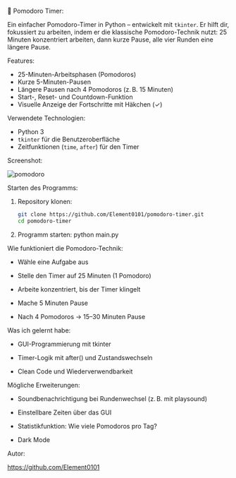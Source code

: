 🍅 Pomodoro Timer:

Ein einfacher Pomodoro-Timer in Python – entwickelt mit `tkinter`. Er hilft dir, fokussiert zu arbeiten, indem er die klassische Pomodoro-Technik nutzt: 25 Minuten konzentriert arbeiten, dann kurze Pause, alle vier Runden eine längere Pause.

Features:

- 25-Minuten-Arbeitsphasen (Pomodoros)
- Kurze 5-Minuten-Pausen
- Längere Pausen nach 4 Pomodoros (z. B. 15 Minuten)
- Start-, Reset- und Countdown-Funktion
- Visuelle Anzeige der Fortschritte mit Häkchen (✓)

Verwendete Technologien:

- Python 3
- `tkinter` für die Benutzeroberfläche
- Zeitfunktionen (`time`, `after`) für den Timer

Screenshot:

![pomodoro](https://github.com/user-attachments/assets/1bcddcd9-0e4b-4049-88e7-27653e30480d)

Starten des Programms:

1. Repository klonen:
   ```bash
   git clone https://github.com/Element0101/pomodoro-timer.git
   cd pomodoro-timer
2. Programm starten:
   python main.py

Wie funktioniert die Pomodoro-Technik:

 - Wähle eine Aufgabe aus

 - Stelle den Timer auf 25 Minuten (1 Pomodoro)

 - Arbeite konzentriert, bis der Timer klingelt

 - Mache 5 Minuten Pause

 - Nach 4 Pomodoros → 15–30 Minuten Pause

Was ich gelernt habe:
 - GUI-Programmierung mit tkinter

 - Timer-Logik mit after() und Zustandswechseln

 - Clean Code und Wiederverwendbarkeit

Mögliche Erweiterungen: 
 - Soundbenachrichtigung bei Rundenwechsel (z. B. mit playsound)

 - Einstellbare Zeiten über das GUI

 - Statistikfunktion: Wie viele Pomodoros pro Tag?

 - Dark Mode

Autor:

https://github.com/Element0101
